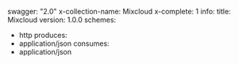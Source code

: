swagger: "2.0"
x-collection-name: Mixcloud
x-complete: 1
info:
  title: Mixcloud
  version: 1.0.0
schemes:
- http
produces:
- application/json
consumes:
- application/json